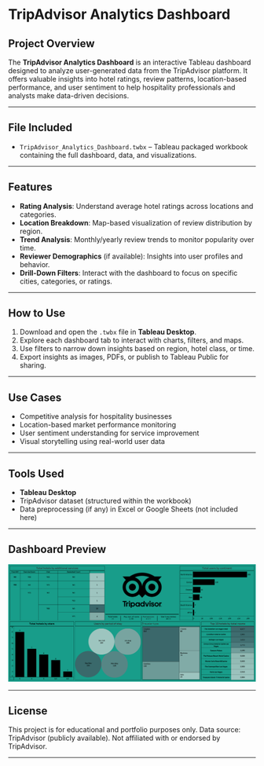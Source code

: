 # TripAdvisor Analytics Dashboard


## Project Overview

The **TripAdvisor Analytics Dashboard** is an interactive Tableau dashboard designed to analyze user-generated data from the TripAdvisor platform. It offers valuable insights into hotel ratings, review patterns, location-based performance, and user sentiment to help hospitality professionals and analysts make data-driven decisions.

---

## File Included

- `TripAdvisor_Analytics_Dashboard.twbx` – Tableau packaged workbook containing the full dashboard, data, and visualizations.

---

## Features

- **Rating Analysis**: Understand average hotel ratings across locations and categories.
- **Location Breakdown**: Map-based visualization of review distribution by region.
- **Trend Analysis**: Monthly/yearly review trends to monitor popularity over time.
- **Reviewer Demographics** (if available): Insights into user profiles and behavior.
- **Drill-Down Filters**: Interact with the dashboard to focus on specific cities, categories, or ratings.

---

## How to Use

1. Download and open the `.twbx` file in **Tableau Desktop**.
2. Explore each dashboard tab to interact with charts, filters, and maps.
3. Use filters to narrow down insights based on region, hotel class, or time.
4. Export insights as images, PDFs, or publish to Tableau Public for sharing.

---

##  Use Cases

- Competitive analysis for hospitality businesses  
- Location-based market performance monitoring  
- User sentiment understanding for service improvement  
- Visual storytelling using real-world user data  

---

##  Tools Used

- **Tableau Desktop**
- TripAdvisor dataset (structured within the workbook)
- Data preprocessing (if any) in Excel or Google Sheets (not included here)

---

##  Dashboard Preview



![TripAdvisor Analytics Dashboard](Dashboard%201.png)


---

##  License

This project is for educational and portfolio purposes only. Data source: TripAdvisor (publicly available). Not affiliated with or endorsed by TripAdvisor.

---


